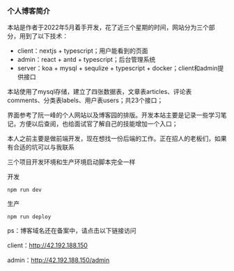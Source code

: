 ### 个人博客简介

本站是作者于2022年5月着手开发，花了近三个星期的时间，网站分为三个部分，用到了以下技术：

- client：nextjs + typescript；用户能看到的页面
- admin：react + antd + typescript；后台管理系统
- server：koa + mysql + sequlize + typescript + docker；client和admin提供接口

本站使用了mysql存储，建立了四张数据表，文章表articles、评论表comments、分类表labels、用户表users；共23个接口；

界面参考了阮一峰的个人网站以及博客园的排版。开发本站主要是记录一些学习笔记，方便以后查阅，也给面试官了解自己的技能增加一个入口；

本人之前主要是做前端开发，现在想找一份后端的工作。正在招人的老板们，如果有合适的坑可以与我联系


三个项目开发环境和生产环境启动脚本完全一样

开发
```
npm run dev
```

生产
```
npm run deploy
```

ps：博客域名还在备案中，请点击以下链接访问

client：http://42.192.188.150

admin：http://42.192.188.150/admin

